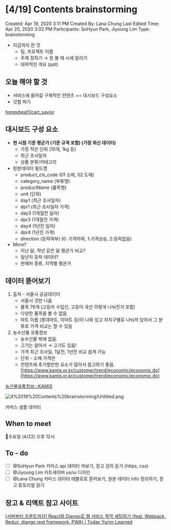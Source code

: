# [4/19] Contents brainstorming

Created: Apr 19, 2020 3:11 PM
Created By: Lana Chung
Last Edited Time: Apr 20, 2020 3:02 PM
Participants: SoHyun Park, Jiyoung Lim
Type: brainstorming

- 지금까지 한 것
    - 팀, 프로젝트 이름
    - 주제 정하기 → 장 볼 때 시세 알리기
    - 대략적인 개요 (ppt)

## 오늘 해야 할 것

- 서비스에 들어갈 구체적인 컨텐츠 == 대시보드 구성요소
- 깃헙 파기

[honeybeat1/cart_savior](https://github.com/honeybeat1/cart_savior)

## 대시보드 구성 요소

- **현 시점 기준 평균가 (기준 규격 포함) (가장 최신 데이터)**
    - 가장 적은 단위 (10개, 1kg 등)
    - 최근 조사일자
    - 상품 분류/카테고리
- 원본데이터 필드명
    - product_cls_code (01 소매, 02 도매)
    - category_name (부류명)
    - productName (품목명)
    - unit (단위)
    - day1 (최근 조사일자)
    - dpr1 (최근 조사일자 가격)
    - day3 (1개월전 일자)
    - dpr3 (1개월전 가격)
    - day4 (1년전 일자)
    - dpr4 (1년전 가격)
    - direction (등락여부) (0: 가격하락, 1:가격상승, 2:등락없음)
- More?
    - 지난 달, 작년 같은 달 평균가 비교?
    - 일년치 등락 데이터?
    - 판매처 종류, 지역별 평균가

## 데이터 뜯어보기

1. 출처 - 서울시 공공데이터
    - 서울시 것만 나옴
    - 품목 76개 (고등어 수입산, 고등어 국산 이렇게 나눠진거 포함)
    - 다양한 품목을 볼 수 없음
    - 마트 이름 (롯데마트, 이마트 등)이 나와 있고 자치구별로 나눠져 있어서 그 분류로 가격 비교는 할 수 있음
2. 농수산물 유통정보
    - 농수산물 밖에 없음.
    - 고기는 알아서 → 고기도 있음!
    - 가격 최근 조사일, 1달전, 1년전 비교 쉽게 가능
    - 단위 - 소매 가격만
    - 컨텐츠에 추가할만한 요소가 많아서 참고하기 좋음. [https://www.kamis.or.kr/customer/trend/economic/economic.do](https://www.kamis.or.kr/customer/trend/economic/economic.do)

[농산물유통정보:::KAMIS](https://www.kamis.or.kr/customer/reference/openapi_list.do)

![4%2019%20Contents%20brainstorming/Untitled.png](4%2019%20Contents%20brainstorming/Untitled.png)

카미스 샘플 데이터 

## When to meet

📆수요일 (4/22) 오후 12시

## To - do

- [ ]  @SoHyun Park 카미스 api 데이터 까보기, 장고 강의 듣기 (https, css)
- [ ]  @Jiyoung Lim 카트세이버 ux/ui 디자인
- [ ]  @Lana Chung 카미스 데이터 태블로로 뜯어보기, 원본 데이터 info 정리하기, 장고 튜토리얼 읽기

## 장고 & 리액트 참고 사이트

[[서버부터 프론트까지] React와 Django로 웹 서비스 뚝딱 세팅하기 (feat. Webpack, Redux, django rest framework, PWA) | Today Yurim Learned](http://milooy.github.io/TIL/Django/react-with-django-rest-framework.html#%EB%AA%A9%ED%91%9C)
